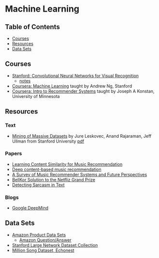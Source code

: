 # Machine Learning

Table of Contents
-----------------

- [Courses](#courses)
- [Resources](#resources)
- [Data Sets](#data-sets)


Courses
-------
- [Stanford: Convolutional Neural Networks for Visual Recognition](http://cs231n.stanford.edu/)
  - [notes](http://cs231n.github.io/)
- [Coursera: Machine Learning](https://www.coursera.org/learn/machine-learning) taught by Andrew Ng, Stanford
- [Coursera: Intro to Recommender Systems](https://www.coursera.org/learn/recommender-systems) taught by Joseph A Konstan, University of Minnesota

Resources
---------
### Text
- [Mining of Massive Datasets](http://www.mmds.org/) by Jure Leskovec, Anand Rajaraman, Jeff Ullman from Stanford University [pdf](http://infolab.stanford.edu/~ullman/mmds/book.pdf)

### Papers
- [Learning Content Similarity for Music
Recommendation](https://bmcfee.github.io/papers/simopt.pdfi)
- [Deep content-based music recommendation](http://papers.nips.cc/paper/5004-deep-content-based-music-recommendation.pdf)
- [A Survey of Music Recommender Systems and Future Perspectives](https://www.eecs.qmul.ac.uk/~simond/pub/2012/Song-Dixon-Pearce-CMMR-2012.pdf)
- [BellKor Solution to the Netfliz Grand Prize](http://netflixprize.com/assets/GrandPrize2009_BPC_BellKor.pdf)
- [Detecting Sarcasm in Text](http://cs229.stanford.edu/proj2015/044_report.pdf)

### Blogs
- [Google DeepMind](https://deepmind.com/blog)

Data Sets
---------
- [Amazon Product Data Sets](http://jmcauley.ucsd.edu/data/amazon/)
  - [Amazon Question/Answer](http://jmcauley.ucsd.edu/data/amazon/qa/)
- [Stanford Large Network Dataset Collection](https://snap.stanford.edu/data/)
- [Million Song Dataset, Echonest](http://labrosa.ee.columbia.edu/millionsong/)
